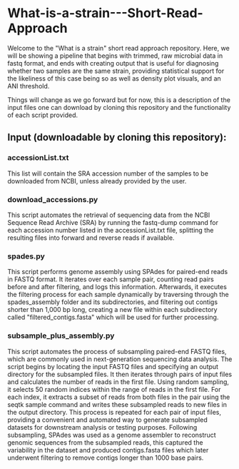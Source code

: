 # What-is-a-strain---Short-Read-Approach

Welcome to the "What is a strain" short read approach repository. 
Here, we will be showing a pipeline that begins with trimmed, raw microbial data in fastq format, and ends with creating output that is useful for diagnosing whether two samples are the same strain, providing statistical support for the likeliness of this case being so as well as density plot visuals, and an ANI threshold. 

Things will change as we go forward but for now, this is a description of the input files one can download by cloning this repository and the functionality of each script provided. 


## Input (downloadable by cloning this repository): 

### accessionList.txt
This list will contain the SRA accession number of the samples to be downloaded from NCBI, unless already provided by the user. 

### download_accessions.py 
This script automates the retrieval of sequencing data from the NCBI Sequence Read Archive (SRA) by running the fastq-dump command for each accession number listed in the accessionList.txt file, splitting the resulting files into forward and reverse reads if available.


### spades.py 
This script performs genome assembly using SPAdes for paired-end reads in FASTQ format. It iterates over each sample pair, counting read pairs before and after filtering, and logs this information. Afterwards,  it executes the filtering process for each sample dynamically by traversing through the spades_assembly folder and its subdirectories, and filtering out contigs shorter than 1,000 bp long, creating a new file within each subdirectory called "filtered_contigs.fasta" which will be used for further processing.

### subsample_plus_assembly.py
This script automates the process of subsampling paired-end FASTQ files, which are commonly used in next-generation sequencing data analysis. The script begins by locating the input FASTQ files and specifying an output directory for the subsampled files. It then iterates through pairs of input files and calculates the number of reads in the first file. Using random sampling, it selects 50 random indices within the range of reads in the first file. For each index, it extracts a subset of reads from both files in the pair using the seqtk sample command and writes these subsampled reads to new files in the output directory. This process is repeated for each pair of input files, providing a convenient and automated way to generate subsampled datasets for downstream analysis or testing purposes. Following subsampling, SPAdes was used as a genome assembler to reconstruct genomic sequences from the subsampled reads, this captured the variability in the dataset and produced contigs.fasta files which later underwent filtering to remove contigs longer than 1000 base pairs. 






